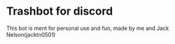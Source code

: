 # Trashbot for discord
This bot is ment for personal use and fun, made by me and Jack Nelson(jacktn0501)
